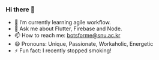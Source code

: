 ### Hi there 👋

- 🌱 I’m currently learning agile workflow.
- 💬 Ask me about Flutter, Firebase and Node.
- 📫 How to reach me: botsforme@snu.ac.kr
- 😄 Pronouns: Unique, Passionate, Workaholic, Energetic
- ⚡ Fun fact: I recently stopped smoking!

